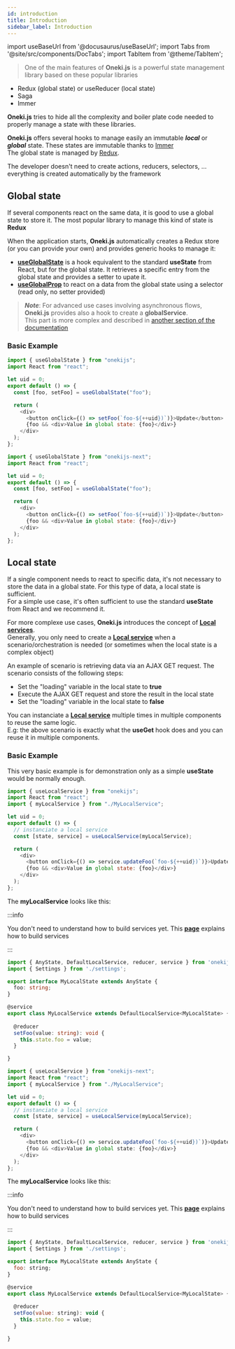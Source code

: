 ```yaml
---
id: introduction
title: Introduction
sidebar_label: Introduction
---
```

import useBaseUrl from '@docusaurus/useBaseUrl';
import Tabs from '@site/src/components/DocTabs';
import TabItem from '@theme/TabItem';

> One of the main features of **Oneki.js** is a powerful state management library based on these popular libraries
- Redux (global state) or useReducer (local state)
- Saga
- Immer

**Oneki.js** tries to hide all the complexity and boiler plate code needed to properly manage a state with these libraries.

**Oneki.js** offers several hooks to manage easily an immutable ***local*** or  ***global*** state. These states are immutable thanks to [Immer](https://immerjs.github.io/immer/docs/introduction)<br/>
The global state is managed by [Redux](https://redux.js.org/introduction/getting-started).

The developer doesn't need to create actions, reducers, selectors, ... everything is created automatically by the framework

## Global state
If several components react on the same data, it is good to use a global state to store it. The most popular library to manage this kind of state is **Redux**

When the application starts, **Oneki.js** automatically creates a Redux store (or you can provide your own) and provides generic hooks to manage it:
- **[useGlobalState](./global-state#useglobalstate)** is a hook equivalent to the standard **useState** from React, but for the global state. It retrieves a specific entry from the global state and provides a setter to upate it.
- **[useGlobalProp](./global-state#useglobalprop)** to react on a data from the global state using a selector (read only, no setter provided)

> ***Note***: For advanced use cases involving asynchronous flows, **Oneki.js** provides also a hook to create a **globalService**.<br/>This part is more complex and described in [another section of the documentation](../service/global-service)

### Basic Example

<Tabs>
  <TabItem value="cra">

```javascript
import { useGlobalState } from "onekijs";
import React from "react";

let uid = 0;
export default () => {
  const [foo, setFoo] = useGlobalState("foo");

  return (
    <div>
      <button onClick={() => setFoo(`foo-${++uid})`)}>Update</button>
      {foo && <div>Value in global state: {foo}</div>}
    </div>
  );
};
```

  </TabItem>
  <TabItem value="next">

```javascript
import { useGlobalState } from "onekijs-next";
import React from "react";

let uid = 0;
export default () => {
  const [foo, setFoo] = useGlobalState("foo");

  return (
    <div>
      <button onClick={() => setFoo(`foo-${++uid})`)}>Update</button>
      {foo && <div>Value in global state: {foo}</div>}
    </div>
  );
};
```

  </TabItem>
</Tabs>

## Local state
If a single component needs to react to specific data, it's not necessary to store the data in a global state. For this type of data, a local state is sufficient.  
For a simple use case, it's often sufficient to use the standard **useState** from React and we recommend it.

For more complexe use cases, **Oneki.js** introduces the concept of **[Local services](./local-state#local-service)**.  
Generally, you only need to create a **[Local service](./local-state#local-service)** when a scenario/orchestration is needed (or sometimes when the local state is a complex object)

An example of scenario is retrieving data via an AJAX GET request. The scenario consists of the following steps:
- Set the "loading" variable in the local state to **true**
- Execute the AJAX GET request and store the result in the local state
- Set the "loading" variable in the local state to **false**

You can instanciate a **[Local service](./local-state#local-service)** multiple times in multiple components to reuse the same logic.<br/>
E.g: the above scenario is exactly what the **useGet** hook does and you can reuse it in multiple components.

### Basic Example
This very basic example is for demonstration only as a simple **useState** would be normally enough.

<Tabs>
  <TabItem value="cra">

```javascript
import { useLocalService } from "onekijs";
import React from "react";
import { myLocalService } from "./MyLocalService";

let uid = 0;
export default () => {
  // instanciate a local service
  const [state, service] = useLocalService(myLocalService);

  return (
    <div>
      <button onClick={() => service.updateFoo(`foo-${++uid})`)}>Update</button>
      {foo && <div>Value in global state: {foo}</div>}
    </div>
  );
};
```

<p/>

The **myLocalService** looks like this:

:::info

You don't need to understand how to build services yet. This **[page](../service/introduction)** explains how to build services

:::

```typescript
import { AnyState, DefaultLocalService, reducer, service } from 'onekijs';
import { Settings } from './settings';

export interface MyLocalState extends AnyState {
  foo: string;
}

@service
export class MyLocalService extends DefaultLocalService<MyLocalState> {
  
  @reducer
  setFoo(value: string): void {
    this.state.foo = value;
  }

}
```

  </TabItem>
  <TabItem value="next">

```typescript
import { useLocalService } from "onekijs-next";
import React from "react";
import { myLocalService } from "./MyLocalService";

let uid = 0;
export default () => {
  // instanciate a local service
  const [state, service] = useLocalService(myLocalService);

  return (
    <div>
      <button onClick={() => service.updateFoo(`foo-${++uid})`)}>Update</button>
      {foo && <div>Value in global state: {foo}</div>}
    </div>
  );
};
```

<p/>

The **myLocalService** looks like this:

:::info

You don't need to understand how to build services yet. This **[page](../service/introduction)** explains how to build services

:::

```javascript
import { AnyState, DefaultLocalService, reducer, service } from 'onekijs-next';
import { Settings } from './settings';

export interface MyLocalState extends AnyState {
  foo: string;
}

@service
export class MyLocalService extends DefaultLocalService<MyLocalState> {
  
  @reducer
  setFoo(value: string): void {
    this.state.foo = value;
  }

}
```

  </TabItem>
</Tabs>


